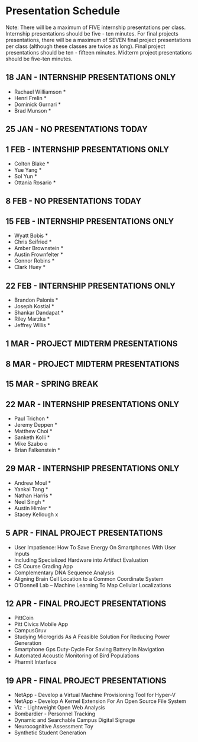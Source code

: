 # Presentation Schedule

Note: There will be a maximum of FIVE internship presentations per class. Internship presentations should be five - ten minutes.  For final projects presentations, there will be a maximum of SEVEN final project presentations per class (although these classes are twice as long).  Final project presentations should be ten - fifteen minutes.  Midterm project presentations should be five-ten minutes.



## 18 JAN - INTERNSHIP PRESENTATIONS ONLY
- Rachael Williamson *
- Henri Frelin *
- Dominick Gurnari *
- Brad Munson *

## 25 JAN - NO PRESENTATIONS TODAY

## 1 FEB - INTERNSHIP PRESENTATIONS ONLY
- Colton Blake *
- Yue Yang *
- Sol Yun *
- Ottania Rosario *

## 8 FEB - NO PRESENTATIONS TODAY

## 15 FEB - INTERNSHIP PRESENTATIONS ONLY
- Wyatt Bobis *
- Chris Seifried *
- Amber Brownstein *
- Austin Frownfelter *
- Connor Robins *
- Clark Huey *

## 22 FEB - INTERNSHIP PRESENTATIONS ONLY
- Brandon Palonis *
- Joseph Kostial *
- Shankar Dandapat *
- Riley Marzka *
- Jeffrey Willis *

## 1 MAR - PROJECT MIDTERM PRESENTATIONS

## 8 MAR - PROJECT MIDTERM PRESENTATIONS

## 15 MAR - SPRING BREAK

## 22 MAR - INTERNSHIP PRESENTATIONS ONLY
- Paul Trichon *
- Jeremy Deppen *
- Matthew Choi *
- Sanketh Kolli *
- Mike Szabo o
- Brian Falkenstein *

## 29 MAR - INTERNSHIP PRESENTATIONS ONLY
- Andrew Moul *
- Yankai Tang *
- Nathan Harris *
- Neel Singh *
- Austin Himler *
- Stacey Kellough x

## 5 APR - FINAL PROJECT PRESENTATIONS
* User Impatience: How To Save Energy On Smartphones With User Inputs
* Including Specialized Hardware into Artifact Evaluation
* CS Course Grading App
* Complementary DNA Sequence Analysis
* Aligning Brain Cell Location to a Common Coordinate System
* O’Donnell Lab – Machine Learning To Map Cellular Localizations

## 12 APR - FINAL PROJECT PRESENTATIONS
* PittCoin
* Pitt Civics Mobile App
* CampusGruv
* Studying Microgrids As A Feasible Solution For Reducing Power Generation
* Smartphone Gps Duty-Cycle For Saving Battery In Navigation
* Automated Acoustic Monitoring of Bird Populations
* Pharmit Interface

## 19 APR - FINAL PROJECT PRESENTATIONS
* NetApp - Develop a Virtual Machine Provisioning Tool for Hyper-V
* NetApp - Develop A Kernel Extension For An Open Source File System
* Viz - Lightweight Open Web Analysis
* Bombardier - Personnel Tracking
* Dynamic and Searchable Campus Digital Signage
* Neurocognitive Assessment Toy
* Synthetic Student Generation
